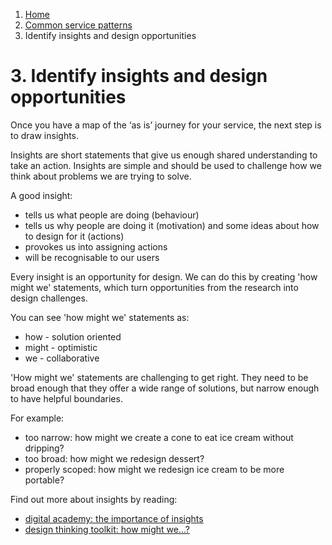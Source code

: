 1.  [Home](/)
2.	[Common service patterns](/common-service-patterns/overview)
3.  Identify insights and design opportunities

# 3. Identify insights and design opportunities
Once you have a map of the ‘as is’ journey for your service, the next step is to draw insights.

Insights are short statements that give us enough shared understanding to take an action. Insights are simple and should be used to challenge how we think about problems we are trying to solve.  

A good insight:

* tells us what people are doing (behaviour)
* tells us why people are doing it (motivation) and some ideas about how to design for it (actions) 
* provokes us into assigning actions 
* will be recognisable to our users

Every insight is an opportunity for design. We can do this by creating 'how might we' statements, which turn opportunities from the research into design challenges. 

You can see 'how might we' statements as: 

* how - solution oriented 
* might - optimistic 
* we - collaborative 

'How might we' statements are challenging to get right. They need to be broad enough that they offer a wide range of solutions, but narrow enough to have helpful boundaries. 

For example:

* too narrow: how might we create a cone to eat ice cream without dripping? 
* too broad: how might we redesign dessert? 
* properly scoped: how might we redesign ice cream to be more portable? 

Find out more about insights by reading:

* [digital academy: the importance of insights](https:/dwpdigital.blog.gov.uk/2015/03/26/digital-academy-the-importance-of-insights/)
* [design thinking toolkit: how might we…?](https:/spin.atomicobject.com/2018/12/12/how-might-we-design-thinking/)
